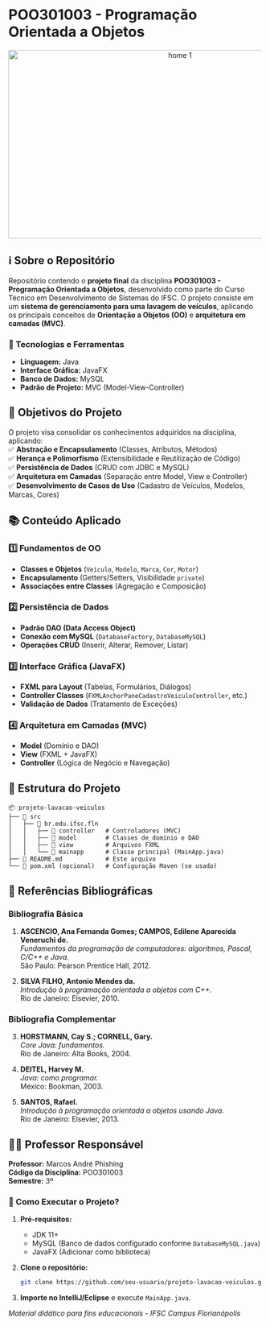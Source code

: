 # **POO301003 - Programação Orientada a Objetos**  

<p align="center">
  <img width="667" height="375" alt="home 1" src="https://github.com/user-attachments/assets/a704b525-756c-4c98-9c03-7155d22b5ac4" />
</p>

## **ℹ️ Sobre o Repositório**  
Repositório contendo o **projeto final** da disciplina **POO301003 - Programação Orientada a Objetos**, desenvolvido como parte do Curso Técnico em Desenvolvimento de Sistemas do IFSC. O projeto consiste em um **sistema de gerenciamento para uma lavagem de veículos**, aplicando os principais conceitos de **Orientação a Objetos (OO)** e **arquitetura em camadas (MVC)**.  

### **🔧 Tecnologias e Ferramentas**  
- **Linguagem:** Java  
- **Interface Gráfica:** JavaFX  
- **Banco de Dados:** MySQL  
- **Padrão de Projeto:** MVC (Model-View-Controller)  

## **🎯 Objetivos do Projeto**  
O projeto visa consolidar os conhecimentos adquiridos na disciplina, aplicando:  
✅ **Abstração e Encapsulamento** (Classes, Atributos, Métodos)  
✅ **Herança e Polimorfismo** (Extensibilidade e Reutilização de Código)  
✅ **Persistência de Dados** (CRUD com JDBC e MySQL)  
✅ **Arquitetura em Camadas** (Separação entre Model, View e Controller)  
✅ **Desenvolvimento de Casos de Uso** (Cadastro de Veículos, Modelos, Marcas, Cores)  

## **📚 Conteúdo Aplicado**  

### **1️⃣ Fundamentos de OO**  
- **Classes e Objetos** (`Veiculo`, `Modelo`, `Marca`, `Cor`, `Motor`)  
- **Encapsulamento** (Getters/Setters, Visibilidade `private`)  
- **Associações entre Classes** (Agregação e Composição)  

### **2️⃣ Persistência de Dados**  
- **Padrão DAO (Data Access Object)**  
- **Conexão com MySQL** (`DatabaseFactory`, `DatabaseMySQL`)  
- **Operações CRUD** (Inserir, Alterar, Remover, Listar)  

### **3️⃣ Interface Gráfica (JavaFX)**  
- **FXML para Layout** (Tabelas, Formulários, Diálogos)  
- **Controller Classes** (`FXMLAnchorPaneCadastroVeiculoController`, etc.)  
- **Validação de Dados** (Tratamento de Exceções)  

### **4️⃣ Arquitetura em Camadas (MVC)**  
- **Model** (Domínio e DAO)  
- **View** (FXML + JavaFX)  
- **Controller** (Lógica de Negócio e Navegação)  

## **📂 Estrutura do Projeto**  

```
📦 projeto-lavacao-veiculos  
├── 📂 src  
│   ├── 📂 br.edu.ifsc.fln  
│   │   ├── 📂 controller   # Controladores (MVC)  
│   │   ├── 📂 model        # Classes de domínio e DAO  
│   │   ├── 📂 view         # Arquivos FXML  
│   │   └── 📂 mainapp      # Classe principal (MainApp.java)  
├── 📜 README.md            # Este arquivo  
└── 📜 pom.xml (opcional)   # Configuração Maven (se usado)  
```

## **📖 Referências Bibliográficas**  

### **Bibliografia Básica**  
1. **ASCENCIO, Ana Fernanda Gomes; CAMPOS, Edilene Aparecida Veneruchi de.**  
   *Fundamentos da programação de computadores: algoritmos, Pascal, C/C++ e Java.*  
   São Paulo: Pearson Prentice Hall, 2012.  

2. **SILVA FILHO, Antonio Mendes da.**  
   *Introdução à programação orientada a objetos com C++.*  
   Rio de Janeiro: Elsevier, 2010.  

### **Bibliografia Complementar**  
3. **HORSTMANN, Cay S.; CORNELL, Gary.**  
   *Core Java: fundamentos.*  
   Rio de Janeiro: Alta Books, 2004.  

4. **DEITEL, Harvey M.**  
   *Java: como programar.*  
   México: Bookman, 2003.  

5. **SANTOS, Rafael.**  
   *Introdução à programação orientada a objetos usando Java.*  
   Rio de Janeiro: Elsevier, 2013.  

## **👨‍🏫 Professor Responsável**  
**Professor:** Marcos André Phishing  
**Código da Disciplina:** POO301003   
**Semestre:** 3º  

### **🚀 Como Executar o Projeto?**  
1. **Pré-requisitos:**  
   - JDK 11+  
   - MySQL (Banco de dados configurado conforme `DatabaseMySQL.java`)  
   - JavaFX (Adicionar como biblioteca)  

2. **Clone o repositório:**  
   ```bash
   git clone https://github.com/seu-usuario/projeto-lavacao-veiculos.git
   ```

3. **Importe no IntelliJ/Eclipse** e execute `MainApp.java`.  

*Material didático para fins educacionais - IFSC Campus Florianópolis*
